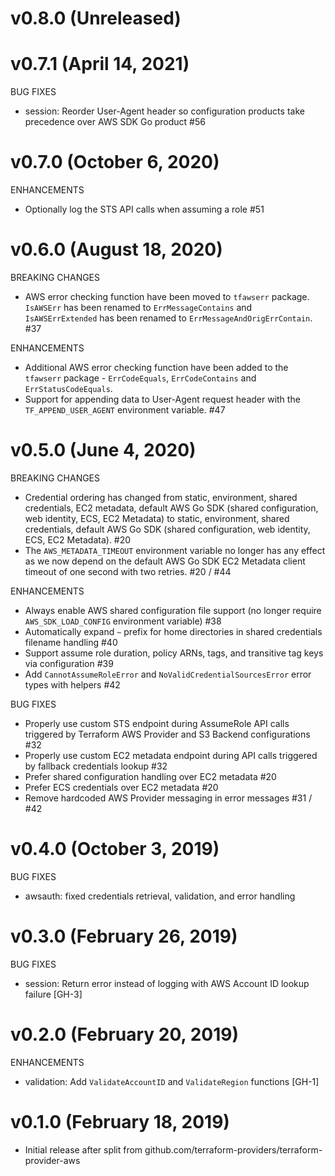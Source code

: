 # v0.8.0 (Unreleased)

# v0.7.1 (April 14, 2021)

BUG FIXES

* session: Reorder User-Agent header so configuration products take precedence over AWS SDK Go product #56

# v0.7.0 (October 6, 2020)

ENHANCEMENTS

* Optionally log the STS API calls when assuming a role #51

# v0.6.0 (August 18, 2020)

BREAKING CHANGES

* AWS error checking function have been moved to `tfawserr` package. `IsAWSErr` has been renamed to `ErrMessageContains` and `IsAWSErrExtended` has been renamed to `ErrMessageAndOrigErrContain`. #37

ENHANCEMENTS

* Additional AWS error checking function have been added to the `tfawserr` package - `ErrCodeEquals`, `ErrCodeContains` and `ErrStatusCodeEquals`.
* Support for appending data to User-Agent request header with the `TF_APPEND_USER_AGENT` environment variable. #47

# v0.5.0 (June 4, 2020)

BREAKING CHANGES

* Credential ordering has changed from static, environment, shared credentials, EC2 metadata, default AWS Go SDK (shared configuration, web identity, ECS, EC2 Metadata) to static, environment, shared credentials, default AWS Go SDK (shared configuration, web identity, ECS, EC2 Metadata). #20
* The `AWS_METADATA_TIMEOUT` environment variable no longer has any effect as we now depend on the default AWS Go SDK EC2 Metadata client timeout of one second with two retries. #20 / #44

ENHANCEMENTS

* Always enable AWS shared configuration file support (no longer require `AWS_SDK_LOAD_CONFIG` environment variable) #38
* Automatically expand `~` prefix for home directories in shared credentials filename handling #40
* Support assume role duration, policy ARNs, tags, and transitive tag keys via configuration #39
* Add `CannotAssumeRoleError` and `NoValidCredentialSourcesError` error types with helpers #42

BUG FIXES

* Properly use custom STS endpoint during AssumeRole API calls triggered by Terraform AWS Provider and S3 Backend configurations #32
* Properly use custom EC2 metadata endpoint during API calls triggered by fallback credentials lookup #32
* Prefer shared configuration handling over EC2 metadata #20
* Prefer ECS credentials over EC2 metadata #20
* Remove hardcoded AWS Provider messaging in error messages #31 / #42

# v0.4.0 (October 3, 2019)

BUG FIXES

* awsauth: fixed credentials retrieval, validation, and error handling

# v0.3.0 (February 26, 2019)

BUG FIXES

* session: Return error instead of logging with AWS Account ID lookup failure [GH-3]

# v0.2.0 (February 20, 2019)

ENHANCEMENTS

* validation: Add `ValidateAccountID` and `ValidateRegion` functions [GH-1]

# v0.1.0 (February 18, 2019)

* Initial release after split from github.com/terraform-providers/terraform-provider-aws
